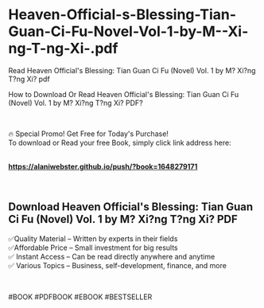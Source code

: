 # Heaven-Official-s-Blessing-Tian-Guan-Ci-Fu-Novel-Vol-1-by-M--Xi-ng-T-ng-Xi-.pdf
Read Heaven Official's Blessing: Tian Guan Ci Fu (Novel) Vol. 1 by M? Xi?ng T?ng Xi? pdf
<p>How to Download Or Read Heaven Official's Blessing: Tian Guan Ci Fu (Novel) Vol. 1 by M? Xi?ng T?ng Xi? PDF?</p>
<p>&nbsp;</p>
<p>&#128293;  Special Promo! Get Free for Today's Purchase!<br />To download or Read your free Book, simply click link address here:&nbsp;<br />&nbsp;</p>
<p><a href="https://alaniwebster.github.io/push/?book=1648279171"><strong>https://alaniwebster.github.io/push/?book=1648279171</strong></a></p>
<p>&nbsp;</p>
<h2>Download Heaven Official's Blessing: Tian Guan Ci Fu (Novel) Vol. 1 by M? Xi?ng T?ng Xi? PDF</h2>
<p>&#x2705;Quality Material &ndash; Written by experts in their fields<br />&#x2705;Affordable Price &ndash; Small investment for big results<br />&#x2705; Instant Access &ndash; Can be read directly anywhere and anytime<br />&#x2705; Various Topics &ndash; Business, self-development, finance, and more</p>
<p>&nbsp;</p>
<p>#BOOK #PDFBOOK #EBOOK #BESTSELLER</p>
